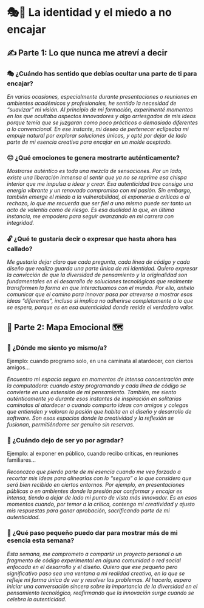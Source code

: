 # 🎭🧠 La identidad y el miedo a no encajar

## ✍️ Parte 1: Lo que nunca me atreví a decir

### 🎭 ¿Cuándo has sentido que debías ocultar una parte de ti para encajar?

*En varias ocasiones, especialmente durante presentaciones o reuniones en ambientes académicos y profesionales, he sentido la necesidad de “suavizar” mi visión. Al principio de mi formación, experimenté momentos en los que ocultaba aspectos innovadores y algo arriesgados de mis ideas porque temía que se juzgaran como poco prácticos o demasiado diferentes a lo convencional. En ese instante, mi deseo de pertenecer eclipsaba mi empuje natural por explorar soluciones únicas, y opté por dejar de lado parte de mi esencia creativa para encajar en un molde aceptado.*

### 😔 ¿Qué emociones te genera mostrarte auténticamente?

*Mostrarse auténtico es toda una mezcla de sensaciones. Por un lado, existe una liberación inmensa al sentir que ya no se reprime esa chispa interior que me impulsa a idear y crear. Esa autenticidad trae consigo una energía vibrante y un renovado compromiso con mi pasión. Sin embargo, también emerge el miedo a la vulnerabilidad, al exponerse a críticas o al rechazo, lo que me recuerda que ser fiel a uno mismo puede ser tanto un acto de valentía como de riesgo. Es esa dualidad la que, en última instancia, me empodera para seguir avanzando en mi carrera con integridad.*

### 🔓 ¿Qué te gustaría decir o expresar que hasta ahora has callado?

*Me gustaría dejar claro que cada pregunta, cada línea de código y cada diseño que realizo guarda una parte única de mi identidad. Quiero expresar la convicción de que la diversidad de pensamiento y la originalidad son fundamentales en el desarrollo de soluciones tecnológicas que realmente transformen la forma en que interactuamos con el mundo. Por ello, anhelo comunicar que el camino para innovar pasa por atreverse a mostrar esas ideas “diferentes”, incluso si implica no adherirse completamente a lo que se espera, porque es en esa autenticidad donde reside el verdadero valor.*

## 🌈 Parte 2: Mapa Emocional 🗺️

### 🧩 ¿Dónde me siento yo mismo/a?

Ejemplo: cuando programo solo, en una caminata al atardecer, con ciertos amigos…

*Encuentro mi espacio seguro en momentos de intensa concentración ante la computadora: cuando estoy programando y cada línea de código se convierte en una extensión de mi pensamiento. También, me siento auténticamente yo durante esos instantes de inspiración en solitarias caminatas al atardecer o cuando comparto ideas con amigos y colegas que entienden y valoran la pasión que habita en el diseño y desarrollo de software. Son esos espacios donde la creatividad y la reflexión se fusionan, permitiéndome ser genuino sin reservas.*

### 💭 ¿Cuándo dejo de ser yo por agradar?

Ejemplo: al exponer en público, cuando recibo críticas, en reuniones familiares...

*Reconozco que pierdo parte de mi esencia cuando me veo forzado a recortar mis ideas para alinearlas con lo “seguro” o lo que considero que será bien recibido en ciertos entornos. Por ejemplo, en presentaciones públicas o en ambientes donde la presión por conformar y encajar es intensa, tiendo a dejar de lado mi punto de vista más innovador. Es en esos momentos cuando, por temor a la crítica, contengo mi creatividad y ajusto mis respuestas para ganar aprobación, sacrificando parte de mi autenticidad.*

### 🌟 ¿Qué paso pequeño puedo dar para mostrar más de mi esencia esta semana?

*Esta semana, me comprometo a compartir un proyecto personal o un fragmento de código experimental en alguna comunidad o red social enfocada en el desarrollo y el diseño. Quiero que ese pequeño pero significativo paso sea una ventana a mi realidad creativa, en la que se refleje mi forma única de ver y resolver los problemas. Al hacerlo, espero iniciar una conversación sincera sobre la importancia de la diversidad en el pensamiento tecnológico, reafirmando que la innovación surge cuando se celebra la autenticidad.*
